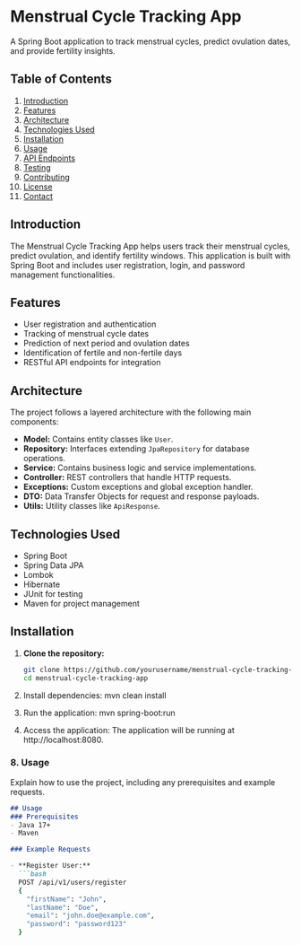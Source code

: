 # Menstrual Cycle Tracking App

A Spring Boot application to track menstrual cycles, predict ovulation dates, and provide fertility insights.

## Table of Contents
1. [Introduction](#introduction)
2. [Features](#features)
3. [Architecture](#architecture)
4. [Technologies Used](#technologies-used)
5. [Installation](#installation)
6. [Usage](#usage)
7. [API Endpoints](#api-endpoints)
8. [Testing](#testing)
9. [Contributing](#contributing)
10. [License](#license)
11. [Contact](#contact)

## Introduction
The Menstrual Cycle Tracking App helps users track their menstrual cycles, predict ovulation, and identify fertility windows. This application is built with Spring Boot and includes user registration, login, and password management functionalities.

## Features
- User registration and authentication
- Tracking of menstrual cycle dates
- Prediction of next period and ovulation dates
- Identification of fertile and non-fertile days
- RESTful API endpoints for integration

## Architecture
The project follows a layered architecture with the following main components:
- **Model:** Contains entity classes like `User`.
- **Repository:** Interfaces extending `JpaRepository` for database operations.
- **Service:** Contains business logic and service implementations.
- **Controller:** REST controllers that handle HTTP requests.
- **Exceptions:** Custom exceptions and global exception handler.
- **DTO:** Data Transfer Objects for request and response payloads.
- **Utils:** Utility classes like `ApiResponse`.

## Technologies Used
- Spring Boot
- Spring Data JPA
- Lombok
- Hibernate
- JUnit for testing
- Maven for project management

## Installation
1. **Clone the repository:**
   ```bash
   git clone https://github.com/yourusername/menstrual-cycle-tracking-app.git
   cd menstrual-cycle-tracking-app

2. Install dependencies:
   mvn clean install

3. Run the application:
   mvn spring-boot:run

4. Access the application: The application will be running at http://localhost:8080.
   
### 8. Usage
Explain how to use the project, including any prerequisites and example requests.

```markdown
## Usage
### Prerequisites
- Java 17+
- Maven

### Example Requests

- **Register User:**
  ```bash
  POST /api/v1/users/register
  {
    "firstName": "John",
    "lastName": "Doe",
    "email": "john.doe@example.com",
    "password": "password123"
  }

